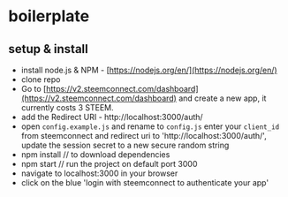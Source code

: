# boilerplate

## setup & install
- install node.js & NPM - [https://nodejs.org/en/](https://nodejs.org/en/)
- clone repo
- Go to [https://v2.steemconnect.com/dashboard](https://v2.steemconnect.com/dashboard) and create a new app, it currently costs 3 STEEM.
- add the Redirect URI - http://localhost:3000/auth/ 
- open ```config.example.js``` and rename to ```config.js``` enter your ```client_id``` from steemconnect and redirect uri to 'http://localhost:3000/auth/', update the session secret to a new secure random string
- npm install // to download dependencies
- npm start // run the project on default port 3000
- navigate to localhost:3000 in your browser
- click on the blue 'login with steemconnect to authenticate your app'

